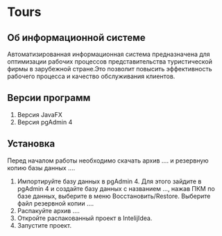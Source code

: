 # Tours
## Об информационной системе
Автоматизированная информационная система предназначена для оптимизации рабочих процессов представительства туристической фирмы в зарубежной стране.Это позволит повысить эффективность рабочего процесса и качество обслуживания клиентов.
## Версии программ
1. Версия JavaFX
2. Версия pgAdmin 4
## Установка
Перед началом работы необходимо скачать архив .... и резервную копию базы данных ....
1. Импортируйте базу данных в pgAdmin 4. Для этого зайдите в pgAdmin 4 и создайте базу данных с названием ..., нажав ПКМ по базе данных, выберите в меню Восстановить/Restore. Выберите файл резервной копии ....
2. Распакуйте архив ....
3. Откройте распакованный проект в IntelijIdea.
4. Запустите проект.
